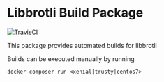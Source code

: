 # Libbrotli Build Package

[![TravisCI](https://img.shields.io/travis/charlesportwoodii/libbrotli-build.svg?style=flat-square "TravisCI")](https://travis-ci.org/charlesportwoodii/libbrotli-build)

This package provides automated builds for libbrotli

Builds can be executed manually by running
```
docker-composer run <xenial|trusty|centos7>
```
